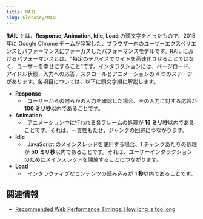 ```yaml
---
title: RAIL
slug: Glossary/RAIL
---
```

**RAIL** とは、**Response, Animation, Idle, Load** の頭文字をとったもので、2015 年に Google Chrome チームが発案した、ブラウザー内のユーザーエクスペリエンスとパフォーマンスにフォーカスしたパフォーマンスモデルです。RAIL におけるパフォーマンスとは、"特定のデバイスでサイトを高速化させることではなく、ユーザーを幸せにすること"です。インタラクションには、ページロード、アイドル状態、入力への応答、スクロールとアニメーションの 4 つのステージがあります。各項目については、以下に頭文字順に解説します。

- **Response**
  - : ユーザーからの何らかの入力を確認した場合、その入力に対する応答が **100 ミリ秒**以内であることです。
- **Animation**
  - : アニメーション中に行われる各フレームの処理が **16 ミリ秒**以内であることです。それは、一貫性もたせ、ジャンクの回避につながります。
- **Idle**
  - : JavaScript のメインスレッドを使用する場合、1 チャンクあたりの処理が **50 ミリ秒**以内であることです。それは、ユーザーインタラクションのためにメインスレッドを開放することにつながります。
- **Load**
  - : インタラクティブなコンテンツの読み込みが **1 秒**以内であることです。

## 関連情報

- [Recommended Web Performance Timings: How long is too long](/ja/docs/Web/Performance/How_long_is_too_long)
